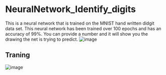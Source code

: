 # NeuralNetwork_Identify_digits
This is a neural network that is trained on the MNIST hand written didgit data set. This neural network has been trained over 100 epochs and has an accuracy of 99%. You can provide a number and it will show you the drawing the net is trying to predict.
![image](https://github.com/windyGarlic/NeuralNetwork_Identify_digits/assets/111098407/4f95b6b1-6e8a-439a-a5c4-4b8c0b1bd1c8)


## Traning
![image](https://github.com/windyGarlic/NeuralNetwork_Identify_digits/assets/111098407/3f1a1016-1530-45d8-bc82-d1868fb8d958)

